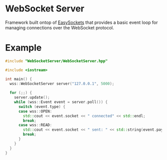 # WebSocket Server
Framework built ontop of [EasySockets](https://github.com/TylerOBrien/EasySockets) that provides a basic event loop for managing connections over the WebSocket protocol.

# Example
```cpp
#include "WebSocketServer/WebSocketServer.hpp"

#include <iostream>

int main() {
  wss::WebSocketServer server("127.0.0.1", 5000);
  
  for (;;) {
    server.update();
    while (wss::Event event = server.poll()) {
      switch (event.type) {
      case wss::OPEN:
        std::cout << event.socket << " connected" << std::endl;
        break;
      case wss::READ:
        std::cout << event.socket << " sent: " << std::string(event.payload) << std::endl;
        break;
      }
    }
  }
}
```
